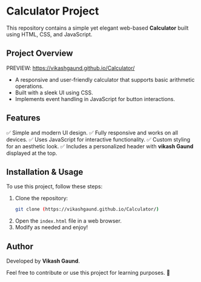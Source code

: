 # Calculator Project

This repository contains a simple yet elegant web-based **Calculator** built using HTML, CSS, and JavaScript.

## Project Overview
PREVIEW: https://vikashgaund.github.io/Calculator/
- A responsive and user-friendly calculator that supports basic arithmetic operations.
- Built with a sleek UI using CSS.
- Implements event handling in JavaScript for button interactions.

## Features
✅ Simple and modern UI design.
✅ Fully responsive and works on all devices.
✅ Uses JavaScript for interactive functionality.
✅ Custom styling for an aesthetic look.
✅ Includes a personalized header with **vikash Gaund** displayed at the top.

## Installation & Usage
To use this project, follow these steps:
1. Clone the repository:
   ```sh
   git clone (https://vikashgaund.github.io/Calculator/)
   ```
2. Open the `index.html` file in a web browser.
3. Modify as needed and enjoy!

## Author
Developed by **Vikash Gaund**.

Feel free to contribute or use this project for learning purposes. 🚀

